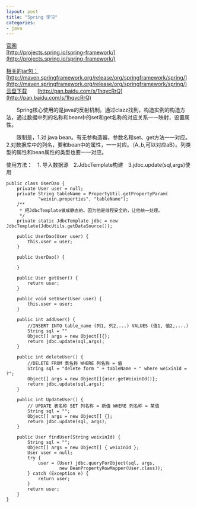 ```yaml
---
layout: post
title: "Spring 学习"
categories:
- java
---
```


[官网](#)<br/>
[http://projects.spring.io/spring-framework/](http://projects.spring.io/spring-framework/)

[相关的jar包：](#)<br/>
[http://maven.springframework.org/release/org/springframework/spring/](http://maven.springframework.org/release/org/springframework/spring/)<br/>
[云盘下载](#)&emsp;&emsp;[http://pan.baidu.com/s/1hqvcRrQ](http://pan.baidu.com/s/1hqvcRrQ)

&emsp;&emsp;Spring核心使用的是java的反射机制。通过clazz找到，构造实例的构造方法，通过数据中列的名称和bean中的set和get名称的对应关系一一映射，设置属性。

&emsp;&emsp;限制是，1.对 java bean。有无参构造器，参数名和set、get方法一一对应。
2.对数据库中的列名，要和bean中的属性，一一对应。（A_b,可以对应aB）。列类型的属性和bean属性的类型也要一一对应。

使用方法：&emsp;1. 导入数据源&emsp;2.JdbcTemplate构建&emsp;3.jdbc.update(sql,args)使用



	public class UserDao {
		private User user = null;
		private String tableName = PropertyUtil.getPropertyParam(
				"weixin.properties", "tableName");
		/**
		 * 把JdbcTemplate做成静态的。因为他是线程安全的，让他统一处理。
		 */
		private static JdbcTemplate jdbc = new JdbcTemplate(JdbcUtils.getDataSource());
	
		public UserDao(User user) {
			this.user = user;
		}
	
		public UserDao() {
	
		}
	
		public User getUser() {
			return user;
		}
	
		public void setUser(User user) {
			this.user = user;
		}
	
		public int addUser() {
			//INSERT INTO table_name (列1, 列2,...) VALUES (值1, 值2,....)
			String sql = ""
			Object[] args = new Object[]{};
			return jdbc.update(sql,args);
		}
	
		public int deleteUser() {
			//DELETE FROM 表名称 WHERE 列名称 = 值
			String sql = "delete form " + tableName + " where weixinId = ?";
			Object[] args = new Object[]{user.getWeixinId()};
			return jdbc.update(sql,args);
		}
	
		public int UpdateUser() {
			// UPDATE 表名称 SET 列名称 = 新值 WHERE 列名称 = 某值
			String sql = "";
			Object[] args = new Object[] {};
			return jdbc.update(sql, args);
		}
	
		public User findUser(String weixinId) {
			String sql = "";
			Object[] args = new Object[] { weixinId };
			User user = null;
			try {
				user = (User) jdbc.queryForObject(sql, args,
						new BeanPropertyRowMapper(User.class));
			} catch (Exception e) {
				return user;
			}
			return user;
		}
	}



